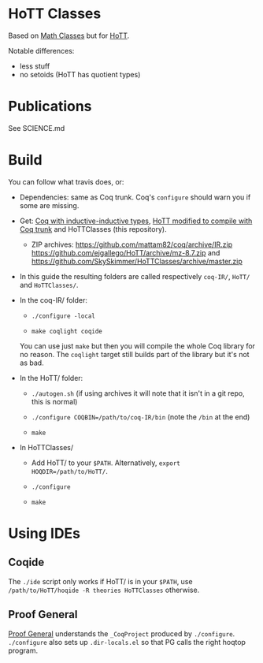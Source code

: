 # HoTT Classes

Based on [Math Classes](https://math-classes.github.io/) but for [HoTT](https://github.com/hott/hott).

Notable differences:
- less stuff
- no setoids (HoTT has quotient types)

# Publications

See SCIENCE.md

# Build

You can follow what travis does, or:

- Dependencies: same as Coq trunk. Coq's `configure` should warn you if some are missing.

- Get: [Coq with inductive-inductive types](https://github.com/mattam82/coq/tree/IR), [HoTT modified to compile with Coq trunk](https://github.com/ejgallego/HoTT/tree/mz-8.7) and HoTTClasses (this repository).

	- ZIP archives: https://github.com/mattam82/coq/archive/IR.zip https://github.com/ejgallego/HoTT/archive/mz-8.7.zip and https://github.com/SkySkimmer/HoTTClasses/archive/master.zip

- In this guide the resulting folders are called respectively `coq-IR/`, `HoTT/` and `HoTTClasses/`.

- In the coq-IR/ folder:

    - `./configure -local`

	- `make coqlight coqide`

	You can use just `make` but then you will compile the whole Coq library for no reason. The `coqlight` target still builds part of the library but it's not as bad.

- In the HoTT/ folder:

	- `./autogen.sh` (if using archives it will note that it isn't in a git repo, this is normal)

	- `./configure COQBIN=/path/to/coq-IR/bin` (note the `/bin` at the end)

	- `make`

- In HoTTClasses/

	- Add HoTT/ to your `$PATH`. Alternatively, `export HOQDIR=/path/to/HoTT/`.

	- `./configure`

	- `make`

# Using IDEs

## Coqide

The `./ide` script only works if HoTT/ is in your `$PATH`, use `/path/to/HoTT/hoqide -R theories HoTTClasses` otherwise.

## Proof General

[Proof General](https://github.com/ProofGeneral/PG/) understands the `_CoqProject` produced by `./configure`. `./configure` also sets up `.dir-locals.el` so that PG calls the right hoqtop program.
